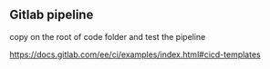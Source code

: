 ## Gitlab pipeline

copy on the root of code folder and test the pipeline

https://docs.gitlab.com/ee/ci/examples/index.html#cicd-templates
